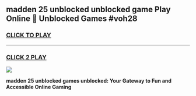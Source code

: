 
## madden 25 unblocked unblocked game Play Online 👋 Unblocked Games #voh28
<h3>
<a href="https://premium.freeplayer.one?title=madden_25_unblocked&ref=21F">CLICK TO PLAY</a></h3>
<hr>

<h3>
<a href="https://premium.freeplayer.one?title=madden_25_unblocked&ref=21F">CLICK 2 PLAY</a>
  
</h3>

<a href="https://premium.freeplayer.one?title=madden_25_unblocked&ref=21F/"><img src="https://clearcache.store/games.png"></a>


**madden 25 unblocked games unblocked: Your Gateway to Fun and Accessible Online Gaming**
